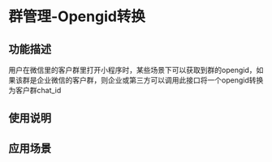 # 群管理-Opengid转换
## 功能描述
用户在微信里的客户群里打开小程序时，某些场景下可以获取到群的opengid，如果该群是企业微信的客户群，则企业或第三方可以调用此接口将一个opengid转换为客户群chat_id
## 使用说明
## 应用场景
